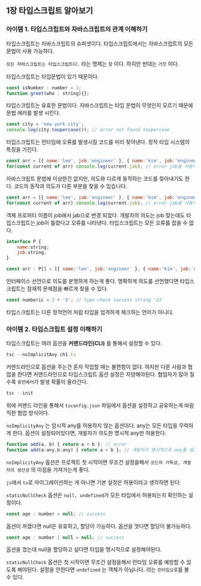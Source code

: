 ## 1장 타입스크립트 알아보기


### 아이템 1.  타입스크립트와 자바스크립트의 관계 이해하기

타입스크립트는 자바스크립트의 슈퍼셋이다. 타입스크립트에서는 자바스크립트의 모든 문법이 사용 가능하다.

`모든 자바스크립트는 타입스크립트다.` 라는 명제는 `참` 이다. 하지만 반대는 `거짓` 이다.

타입스크립트는 타입문법이 있기 때문이다.

```jsx
const isNumber : number = 1;
function greet(who : string){};
```

타입스크립트는 유효한 문법이다. 자바스크립트는 타입 문법이 무엇인지 모르기 때문에 문법 에러를 발생 시킨다.

```jsx
const city = 'new york city';
console.log(city.toupercase()); // error not found toupercase
```

타입스크립트는 런타임에 오류를 발생시킬 코드를 미리 찾아낸다. 정적 타입 시스템의 특징을 가진다.

```jsx
const arr = [{ name:'lee', job:'engineer' }, { name:'kim', job:'engineer' }, { name:'back', job:'engineer' }];
for(const current of arr) console.log(current.jab); // error job을 사용하시겠습니까?
```

자바스크립트 문법에 이상한건 없지만, 의도와 다르게 동작하는 코드를 찾아내기도 한다. 코드의 동작과 의도가 다른 부분을 찾을 수 있습니다.

```jsx
const arr = [{ name:'lee', jab:'engineer' }, { name:'kim', jab:'engineer' }, { name:'back', jab:'engineer' }];
for(const current of arr) console.log(current.job); // error jab을 사용하시겠습니까?
```

객체 프로퍼티 이름이 job에서 jab으로 변경 되었다. 개발자의 의도는 job 맞는데도 타입스크립트는 job이 틀렸다고 오류를 나타낸다. 타입스크립트는 모든 오류를 잡을 수 없다.

```jsx
interface P {
	name:string;
	job:string;
}

const arr : P[] = [{ name:'lee', job:'engineer' }, { name:'kim', job:'engineer' }, { name:'back', job:'engineer' }];
```

인터페이스 선언으로 의도를 분명하게 하는게 좋다. 명확하게 의도를 선언했다면 타입스크립트는 잠재적 문제점을 빠르게 찾을 수 있다.

```jsx
const numberic = 2 + '3'; // type check success string '23'
```

타입스크립트는 다른 정적언어 처럼 타입을 엄격하게 체크하는 언어가 아니다.

### 아이템 2.  타입스크립트 설정 이해하기

타입스크립트는 여러 옵션을 **커맨드라인(CLI)** 를 통해서 설정할 수 있다.

```jsx
tsc --noImplicitAny ch1.ts
```

커맨드라인으로 옵션을 주는건 혼자 작업할 때는 불편함이 없다.
하지만 다른 사람과 협업을 한다면 커맨드라인으로 타입스크립트 옵션 설정은 지양해야된다. 
협업자가 많아 질 수록 `휴먼에러`가 발생 확률이 올라간다.

```jsx
tsc --init  
```

위에 커맨드 라인을 통해서 `tsconfig.json` 파일에서 옵션을 설정하고 공유하는게 바람직한 협업 방식이다.

`noImplicityAny` 는 암시적 any를 허용하지 않는 옵션이다. any는 모든 타입을 무력하게 한다. 옵션이 설정되어있다면, 개발자가 의도한 명시적 any만 허용한다.

```jsx
function add(a, b) { return a + b }; // error
function add(a:any,b:any) { return a + b }; // 개발자가 명시적으로 any를 설정
```

`noImplicityAny` 옵션은 프로젝트 첫 시작이면 무조건 설정을해서 `코드의 가독성, 개발자의 생산성` 의 이점을 가져가는게 좋다.

`js`에서 `ts`로 마이그레이션하는 게 아니면 기본 설정은 허용이라고 생각하면 된다.

`staticNullCheck` 옵션은 `null, undefined`가 모든 타입에서 허용되는지 확인하는 설정이다.

```jsx
const age : number = null; // success
```

옵션이 꺼졌다면 null은 유효하고, 할당이 가능하다. 옵션을 껏다면 할당이 불가능하다.

```jsx
const age : number | null = null; // success
```

옵션을 껐는데 null을 할당하고 싶다면 타입을 명시적으로 설정해야된다.

`staticNullCheck` 옵션은 첫 시작이면 무조건 설정을해서 런타임 오류를 예방할 수 있도록 해야된다. 설정을 안한다면 `undefined` 는 객체가 아닙니다. 라는 `런타임오류`를 볼 수 있다.
